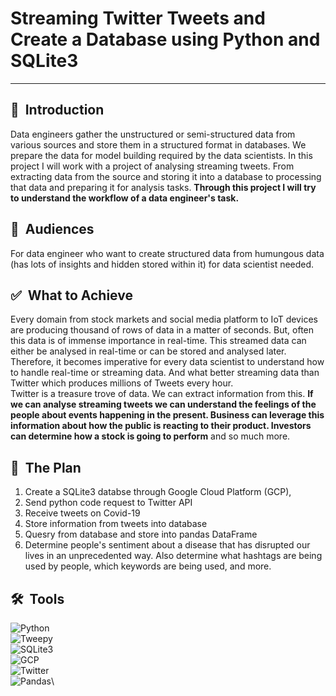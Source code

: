 # Streaming Twitter Tweets and Create a Database using Python and SQLite3
<hr>

## 💠 &nbsp;Introduction
Data engineers gather the unstructured or semi-structured data from various sources and store them in a structured format in databases. We prepare the data for model building required by the data scientists. 
In this project I will work with a project of analysing streaming tweets. From extracting data from the source and storing it into a database to processing that data and preparing it for analysis tasks. **Through this project I will try to understand the workflow of a data engineer's task.**

## 📢 &nbsp;Audiences
For data engineer who want to create structured data from humungous data (has lots of insights and hidden stored within it) for data scientist needed. 

## ✅ &nbsp;What to Achieve
Every domain from stock markets and social media platform to IoT devices are producing thousand of rows of data in a matter of seconds. But, often this data is of immense importance in real-time. This streamed data can either be analysed in real-time or can be stored and analysed later. Therefore, it becomes imperative for every data scientist to understand how to handle real-time or streaming data. And what better streaming data than Twitter which produces millions of Tweets every hour.<br>
Twitter is a treasure trove of data. We can extract information from this. **If we can analyse streaming tweets we can understand the feelings of the people about events happening in the present. Business can leverage this information about how the public is reacting to their product. Investors can determine how a stock is going to perform** and so much more.

## 📝 &nbsp;The Plan
1. Create a SQLite3 databse through Google Cloud Platform (GCP),
2. Send python code request to Twitter API
3. Receive tweets on Covid-19
4. Store information from tweets into database
5. Quesry from database and store into pandas DataFrame
6. Determine people's sentiment about a disease that has disrupted our lives in an unprecedented way. Also determine what hashtags are being used by people, which keywords are being used, and more.

## 🛠 &nbsp;Tools

![Python](https://img.shields.io/badge/-Python-05122A?style=flat&logo=python)\
![Tweepy](https://img.shields.io/badge/-Tweepy-05122A?style=flat&logo=tweepy)\
![SQLite3](https://img.shields.io/badge/-SQLite3-05122A?style=flat&logo=sqlite)\
![GCP](https://img.shields.io/badge/-GoogleCloudPlatform-05122A?style=flat&logo=googlecloud)\
![Twitter](https://img.shields.io/badge/-TwitterAPI-05122A?style=flat&logo=twitter)\
![Pandas](https://img.shields.io/badge/-Pandas-05122A?style=flat&logo=pandas)\

